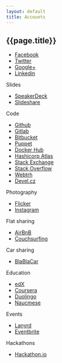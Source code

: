 ```yaml
---
layout: default
title: Accounts
---
```


## {{page.title}}

- [Facebook](https://facebook.com/ondrejsika)
- [Twitter](https://twitter.com/ondrejsika)
- [Google+](https://plus.google.com/+OndrejSika)
- [Linkedin](https://www.linkedin.com/in/ondrejsika)

Slides

- [SpeakerDeck](https://speakerdeck.com/ondrejsika)
- [Slideshare](http://www.slideshare.net/ondrejsika)

Code

- [Github](https://github.com/ondrejsika)
- [Gitlab](https://gitlab.com/u/ondrejsika)
- [Bitbucket](https://bitbucket.org/ondrejsika/)
- [Puppet](https://forge.puppet.com/ondrejsika)
- [Docker Hub](https://hub.docker.com/u/ondrejsika/)
- [Hashicorp Atlas](https://atlas.hashicorp.com/ondrejsika)
- [Stack Exchange](https://stackexchange.com/users/6871615/ondrej-sika?tab=accounts)
- [Stack Overflow](https://stackoverflow.com/users/5281724/ondrej-sika?tab=profile)
- [Webtrh](https://webtrh.cz/members/91094-ondrejsika)
- [Devel.cz](http://devel.cz/user/2565/)

Photography

- [Flicker](https://www.flickr.com/photos/ondrejsika/)
- [Instagram](https://www.instagram.com/ondrejsika/)

Flat sharing

- [AirBnB](https://www.airbnb.com/users/show/4711284)
- [Couchsurfing](https://www.couchsurfing.com/people/ondrejsika)

Car sharing

- [BlaBlaCar](https://www.blablacar.cz/user/show/5anjvdogz8tRTL74KEbfuQ)

Education

- [edX](https://courses.edx.org/u/ondrejsika)
- [Coursera](https://www.coursera.org/user/i/d54dcc0e7c597281c8a64eb2574be392)
- [Duolingo](https://www.duolingo.com/ondrejsika)
- [Naucmese](https://www.naucmese.cz/ondrej-sika)

Events

- [Lanyrd](http://lanyrd.com/profile/ondrejsika/)
- [Eventbrite](https://www.eventbrite.com/u/34216047400/)

Hackathons

- [Hackathon.io](http://www.hackathon.io/ondrejsika)
